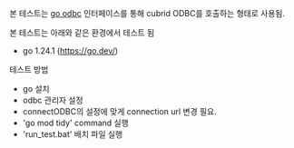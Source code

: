본 테스트는 [go odbc](https://github.com/alexbrainman/odbc) 인터페이스를 통해 cubrid ODBC를 호출하는 형태로 사용됨.

본 테스트는 아래와 같은 환경에서 테스트 됨
- go 1.24.1 (https://go.dev/)

테스트 방법
- go 설치
- odbc 관리자 설정
- connectODBC의 설정에 맞게 connection url 변경 필요.
- 'go mod tidy' command 실행
- 'run_test.bat' 배치 파일 실행

